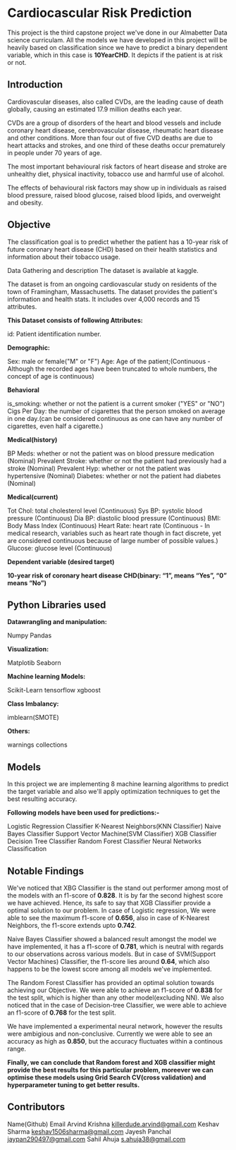 # Cardiocascular Risk Prediction
This project is the third capstone project we've done in our Almabetter Data science curriculam. All the models we have developed in this project will be heavily based on classification since we have to predict a binary dependent variable, which in this case is **10YearCHD**. It depicts if the patient is at risk or not.

## Introduction
Cardiovascular diseases, also called CVDs, are the leading cause of death globally, causing an estimated 17.9 million deaths each year.

CVDs are a group of disorders of the heart and blood vessels and include coronary heart disease, cerebrovascular disease, rheumatic heart disease and other conditions. More than four out of five CVD deaths are due to heart attacks and strokes, and one third of these deaths occur prematurely in people under 70 years of age.

The most important behavioural risk factors of heart disease and stroke are unhealthy diet, physical inactivity, tobacco use and harmful use of alcohol.

The effects of behavioural risk factors may show up in individuals as raised blood pressure, raised blood glucose, raised blood lipids, and overweight and obesity.

## Objective
The classification goal is to predict whether the patient has a 10-year risk of future coronary heart disease (CHD) based on their health statistics and information about their tobacco usage.

Data Gathering and description
The dataset is available at kaggle.

The dataset is from an ongoing cardiovascular study on residents of the town of Framingham, Massachusetts. The dataset provides the patient's information and health stats. It includes over 4,000 records and 15 attributes.

**This Dataset consists of following Attributes:**

id: Patient identification number.

**Demographic:**

Sex: male or female("M" or "F")
Age: Age of the patient;(Continuous - Although the recorded ages have been truncated to whole numbers, the concept of age is continuous)

**Behavioral**

is_smoking: whether or not the patient is a current smoker ("YES" or "NO")
Cigs Per Day: the number of cigarettes that the person smoked on average in one day.(can be considered continuous as one can have any number of cigarettes, even half a cigarette.)

**Medical(history)**

BP Meds: whether or not the patient was on blood pressure medication (Nominal)
Prevalent Stroke: whether or not the patient had previously had a stroke (Nominal)
Prevalent Hyp: whether or not the patient was hypertensive (Nominal)
Diabetes: whether or not the patient had diabetes (Nominal)

**Medical(current)**

Tot Chol: total cholesterol level (Continuous)
Sys BP: systolic blood pressure (Continuous)
Dia BP: diastolic blood pressure (Continuous)
BMI: Body Mass Index (Continuous)
Heart Rate: heart rate (Continuous - In medical research, variables such as heart rate though in fact discrete, yet are considered continuous because of large number of possible values.)
Glucose: glucose level (Continuous)

**Dependent variable (desired target)**

**10-year risk of coronary heart disease CHD(binary: “1”, means “Yes”, “0” means “No”)**
## Python Libraries used
**Datawrangling and manipulation:**

Numpy
Pandas

**Visualization:**

Matplotib
Seaborn

**Machine learning Models:**

Scikit-Learn
tensorflow
xgboost

**Class Imbalancy:**

imblearn(SMOTE)

**Others:**

warnings
collections
## Models
In this project we are implementing 8 machine learning algorithms to predict the target variable and also we'll apply optimization techniques to get the best resulting accuracy.

**Following models have been used for predictions:-**

Logistic Regression Classifier
K-Nearest Neighbors(KNN Classifier)
Naive Bayes Classifier
Support Vector Machine(SVM Classifier)
XGB Classifier
Decision Tree Classifier
Random Forest Classifier
Neural Networks Classification

## Notable Findings
We've noticed that XBG Classifier is the stand out performer among most of the models with an f1-score of **0.828**. It is by far the second highest score we have achieved. Hence, its safe to say that XGB Classifier provide a optimal solution to our problem. In case of Logistic regression, We were able to see the maximum f1-score of **0.656**, also in case of K-Nearest Neighbors, the f1-score extends upto **0.742**.

Naive Bayes Classifier showed a balanced result amongst the model we have implemented, it has a f1-score of **0.781**, which is neutral with regards to our observations across various models. But in case of SVM(Support Vector Machines) Classifier, the f1-score lies around **0.64**, which also happens to be the lowest score among all models we've implemented.

The Random Forest Classifier has provided an optimal solution towards achieving our Objective. We were able to achieve an f1-score of **0.838** for the test split, which is higher than any other model(excluding NN). We also noticed that in the case of Decision-tree Classifier, we were able to achieve an f1-score of **0.768** for the test split.

We have implemented a experimental neural network, however the results were ambigious and non-conclusive. Currently we were able to see an accuracy as high as **0.850**, but the accuracy fluctuates within a continous range.

**Finally, we can conclude that Random forest and XGB classifier might provide the best results for this particular problem, moreever we can optimise these models using Grid Search CV(cross validation) and hyperparameter tuning to get better results.**

## Contributors
Name(Github)	Email
Arvind Krishna	killerdude.arvind@gmail.com
Keshav Sharma	keshav1506sharma@gmail.com
Jayesh Panchal	jaypan290497@gmail.com
Sahil Ahuja	s.ahuja38@gmail.com
